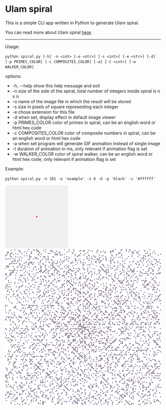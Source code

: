 # Ulam spiral

This is a simple CLI app written in Python to generate Ulam spiral.

You can read more about Ulam spiral [here](https://en.wikipedia.org/wiki/Ulam_spiral).

---

Usage:

`python spiral.py [-h] -n <int> [-o <str>] [-s <int>] [-e <str>] [-d] [-p PRIMES_COLOR] [-c COMPOSITES_COLOR] [-a] [-t <int>] [-w WALKER_COLOR]`

options:

-  -h, --help           show this help message and exit
-  -n <int>             size of the side of the spiral, total number of integers inside spiral is n x n
-  -o <str>             name of the image file in which the result will be stored
-  -s <int>             size in pixels of square representing each integer
-  -e <str>             chose extension for this file
-  -d                   when set, display effect in default image viewer
-  -p PRIMES_COLOR      color of primes in spiral, can be an english word or html hex code
-  -c COMPOSITES_COLOR  color of composite numbers in spiral, can be an english word or html hex code
-  -a                   when set program will generate GIF animation instead of single image
-  -t <int>             duration of animation in ms, only relevant if animation flag is set
-  -w WALKER_COLOR      color of spiral walker, can be an english word or html hex code, only relevant if animation flag is set

Example:

`python spiral.py -n 101 -o 'example' -s 6 -d -p 'black' -c '#ffffff'`

![ulam_spiral](example_spiral.gif)
![ulam_spiral](example_spiral.png)
